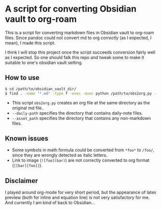 # A script for converting Obsidian vault to org-roam

This is a script for converting markdown files in Obsidian vault to org-roam files. Since pandoc could not convert md to org *correctly* (as I expected, I mean), I made this script.

I think I will stop this project once the script succeeds conversion fairly well as I expected. So one should falk this repo and tweak some to make it suitable to one's obsidian vault setting.

## How to use

```bash
$ cd /path/to/obsidian_vault_dir/
$ find . -name "*.md" -type f -exec -exec python /path/to/obs2org.py --daily-path daily --asset-path assets {} \;
```
- This script `obs2org.py` creates an org file at the same directory as the original md file..
- `--daily-path` specifies the directory that contains daily-note files.
- `--asset_path` specifies the directory that contains any non-markdown files.

## Known issues

- Some symbols in math formula could be converted from `*foo*` to `/foo/`, since they are wrongly detected as italic letters.
- Link to image (`![foo](bar)`) are not correctly converted to org format (`[[bar][foo]]`).

## Disclaimer

I played around org-mode for very short period, but the appearance of latex preview (both for inline and equation line) is not very satisfactory for me.
And currently I am kind of back to Obsidian...
